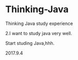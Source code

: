 # Thinking-Java
Thinking Java study experience



2.I want to study java very well.


Start studing Java,hhh.


2017.9.4